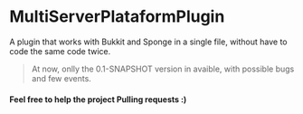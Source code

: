 # MultiServerPlataformPlugin
A plugin that works with Bukkit and Sponge in a single file, without have to code the same code twice.

> At now, onlly the 0.1-SNAPSHOT version in avaible, with possible bugs and few events.

#### Feel free to help the project Pulling requests :)
